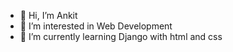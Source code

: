 - 👋 Hi, I’m Ankit
- 👀 I’m interested in Web Development
- 🌱 I’m currently learning Django with html and css 
